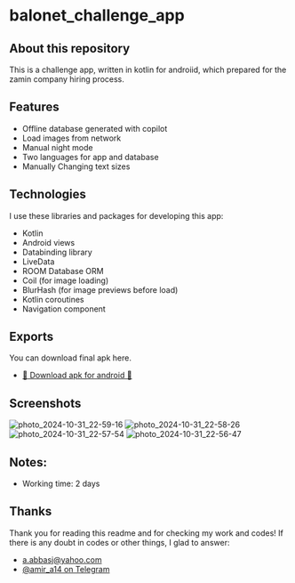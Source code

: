 # balonet_challenge_app

## About this repository

This is a challenge app, written in kotlin for androiid, which prepared for
the zamin company hiring process.

## Features
- Offline database generated with copilot
- Load images from network
- Manual night mode
- Two languages for app and database
- Manually Changing text sizes
  
## Technologies
I use these libraries and packages for developing this app:
- Kotlin
- Android views
- Databinding library
- LiveData
- ROOM Database ORM
- Coil (for image loading)
- BlurHash (for image previews before load)
- Kotlin coroutines
- Navigation component

## Exports

You can download final apk here.

- [🤖 Download apk for android 🤖](https://github.com/amir14a/balonet_challenge_app/releases/latest)

## Screenshots
![photo_2024-10-31_22-59-16](https://github.com/user-attachments/assets/f1b825ff-8f34-4653-9e65-28fa32c46987)
![photo_2024-10-31_22-58-26](https://github.com/user-attachments/assets/1b1b25aa-3998-4cbb-a117-0e44fe55260b)
![photo_2024-10-31_22-57-54](https://github.com/user-attachments/assets/921fba44-b683-4068-a141-d95806ec863a)
![photo_2024-10-31_22-56-47](https://github.com/user-attachments/assets/0c83e1ee-52e4-454c-902c-528d8aa3dd42)



## Notes:

- Working time: 2 days
  
## Thanks

Thank you for reading this readme and for checking my work and codes! If there is any doubt in codes
or other things, I glad to answer:

- [a.abbasj@yahoo.com](mailto:a.abbasj@yahoo.com)
- [@amir_a14 on Telegram](https://t.me/amir_a14)
